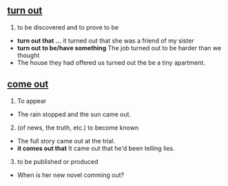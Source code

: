 ## [turn out](http://www.oxfordlearnersdictionaries.com/definition/english/turn-out?q=turn+out)
1. to be discovered and to prove to be
  * **turn out that ...** it turned out that she was a friend of my sister
  * **turn out to be/have something** The job turned out to be harder than we thought
  * The house they had offered us turned out the be a tiny apartment.
  
## [come out](http://www.oxfordlearnersdictionaries.com/definition/english/come-out)
1. To appear
  * The rain stopped and the sun came out.
2. (of news, the truth, etc.) to become known
  * The full story came out at the trial.
  * **it comes out that** It came out that he'd been telling lies.
3. to be published or produced
  * When is her new novel comming out?
  
